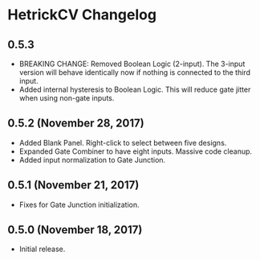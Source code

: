 # HetrickCV Changelog

## 0.5.3
- BREAKING CHANGE: Removed Boolean Logic (2-input). The 3-input version will behave identically now if nothing is connected to the third input.
- Added internal hysteresis to Boolean Logic. This will reduce gate jitter when using non-gate inputs.

## 0.5.2 (November 28, 2017)
- Added Blank Panel. Right-click to select between five designs.
- Expanded Gate Combiner to have eight inputs. Massive code cleanup.
- Added input normalization to Gate Junction.

## 0.5.1 (November 21, 2017)
- Fixes for Gate Junction initialization.

## 0.5.0 (November 18, 2017)
- Initial release.